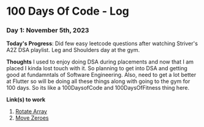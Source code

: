 # 100 Days Of Code - Log

### Day 1: November 5th, 2023

**Today's Progress**: Did few easy leetcode questions after watching Striver's A2Z DSA playlist. 
Leg and Shoulders day at the gym. 

**Thoughts** I used to enjoy doing DSA during placements and now that I am placed I kinda lost touch with it. So planning to get into DSA and getting good at fundamntals of Software Engineering. Also, need to get a lot better at Flutter so will be doing all these things along with going to the gym for 100 days. So its like a 100DaysofCode and 100DaysOfFitness thing here.

**Link(s) to work**
1. [Rotate Array](https://leetcode.com/problems/rotate-array/description/)
2. [Move Zeroes](https://leetcode.com/problems/move-zeroes/description/)
